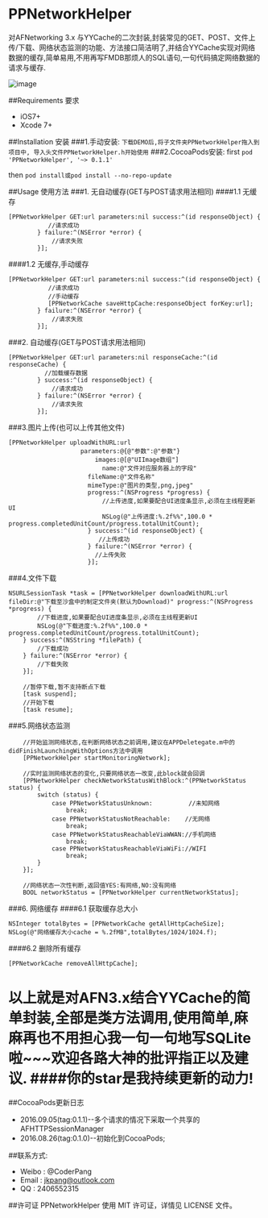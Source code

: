 # PPNetworkHelper

对AFNetworking 3.x 与YYCache的二次封装,封装常见的GET、POST、文件上传/下载、网络状态监测的功能、方法接口简洁明了,并结合YYCache实现对网络数据的缓存,简单易用,不用再写FMDB那烦人的SQL语句,一句代码搞定网络数据的请求与缓存. 

![image](https://github.com/jkpang/PPNetworkHelper/blob/master/network.gif)

##Requirements 要求
* iOS7+
* Xcode 7+

##Installation 安装
###1.手动安装:
`下载DEMO后,将子文件夹PPNetworkHelper拖入到项目中, 导入头文件PPNetworkHelper.h开始使用`
###2.CocoaPods安装:
first
`pod 'PPNetworkHelper', '~> 0.1.1'`

then
`pod install或pod install --no-repo-update`

##Usage 使用方法
###1. 无自动缓存(GET与POST请求用法相同)
####1.1 无缓存
```objc
[PPNetworkHelper GET:url parameters:nil success:^(id responseObject) {
           //请求成功
        } failure:^(NSError *error) {
            //请求失败
        }];
```
####1.2 无缓存,手动缓存

```objc
[PPNetworkHelper GET:url parameters:nil success:^(id responseObject) {
           //请求成功
           //手动缓存
           [PPNetworkCache saveHttpCache:responseObject forKey:url];
        } failure:^(NSError *error) {
            //请求失败
        }];
```
###2. 自动缓存(GET与POST请求用法相同)

```objc
[PPNetworkHelper GET:url parameters:nil responseCache:^(id responseCache) {
          //加载缓存数据
        } success:^(id responseObject) {
            //请求成功
        } failure:^(NSError *error) {
            //请求失败
        }];
```
###3.图片上传(也可以上传其他文件)

```objc
[PPNetworkHelper uploadWithURL:url
                    parameters:@{@"参数":@"参数"}
                        images:@[@"UIImage数组"]
                          name:@"文件对应服务器上的字段"
                      fileName:@"文件名称"
                      mimeType:@"图片的类型,png,jpeg"
                      progress:^(NSProgress *progress) {
                          //上传进度,如果要配合UI进度条显示,必须在主线程更新UI
                          NSLog(@"上传进度:%.2f%%",100.0 * progress.completedUnitCount/progress.totalUnitCount);
                      } success:^(id responseObject) {
                         //上传成功
                      } failure:^(NSError *error) {
                        //上传失败
                      }];

```
###4.文件下载

```objc
NSURLSessionTask *task = [PPNetworkHelper downloadWithURL:url fileDir:@"下载至沙盒中的制定文件夹(默认为Download)" progress:^(NSProgress *progress) {
        //下载进度,如果要配合UI进度条显示,必须在主线程更新UI
        NSLog(@"下载进度:%.2f%%",100.0 * progress.completedUnitCount/progress.totalUnitCount);
    } success:^(NSString *filePath) {
        //下载成功
    } failure:^(NSError *error) {
        //下载失败
    }];
    
    //暂停下载,暂不支持断点下载
    [task suspend];
    //开始下载
    [task resume];
```
###5.网络状态监测

```objc
	//开始监测网络状态,在判断网络状态之前调用,建议在APPDeletegate.m中的didFinishLaunchingWithOptions方法中调用
    [PPNetworkHelper startMonitoringNetwork];
    
    //实时监测网络状态的变化,只要网络状态一改变,此block就会回调
    [PPNetworkHelper checkNetworkStatusWithBlock:^(PPNetworkStatus status) {
        switch (status) {
            case PPNetworkStatusUnknown:          //未知网络
                break;
            case PPNetworkStatusNotReachable:    //无网络
                break;
            case PPNetworkStatusReachableViaWWAN://手机网络
                break;
            case PPNetworkStatusReachableViaWiFi://WIFI
                break;
        }
    }];
    
    //网络状态一次性判断,返回值YES:有网络,NO:没有网络
    BOOL networkStatus = [PPNetworkHelper currentNetworkStatus];
```
###6. 网络缓存
####6.1 获取缓存总大小
```objc
NSInteger totalBytes = [PPNetworkCache getAllHttpCacheSize];
NSLog(@"网络缓存大小cache = %.2fMB",totalBytes/1024/1024.f);
```
####6.2 删除所有缓存

```objc
[PPNetworkCache removeAllHttpCache];
```

以上就是对AFN3.x结合YYCache的简单封装,全部是类方法调用,使用简单,麻麻再也不用担心我一句一句地写SQLite啦~~~欢迎各路大神的批评指正以及建议.
####你的star是我持续更新的动力!
===
##CocoaPods更新日志

* 2016.09.05(tag:0.1.1)--多个请求的情况下采取一个共享的AFHTTPSessionManager
* 2016.08.26(tag:0.1.0)--初始化到CocoaPods;

##联系方式:
* Weibo : @CoderPang
* Email : jkpang@outlook.com
* QQ : 2406552315

##许可证
PPNetworkHelper 使用 MIT 许可证，详情见 LICENSE 文件。

